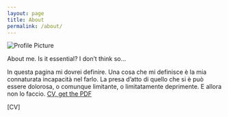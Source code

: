 ```yaml
---
layout: page
title: About
permalink: /about/
---
```


<img src="{{ site.baseurl }}/assets/profile-ocadni.jpg" title="Profile Picture" class="profile">

About me. Is it essential? I don’t think so…

In questa pagina mi dovrei definire. Una cosa che mi definisce è la mia connaturata incapacità nel farlo. La presa d’atto di quello che si è può essere dolorosa, o comunque limitante, o limitatamente deprimente. E allora non lo faccio. [CV, get the PDF](/assets/doc/CV_IndacoBiazzo.pdf)

[CV]

